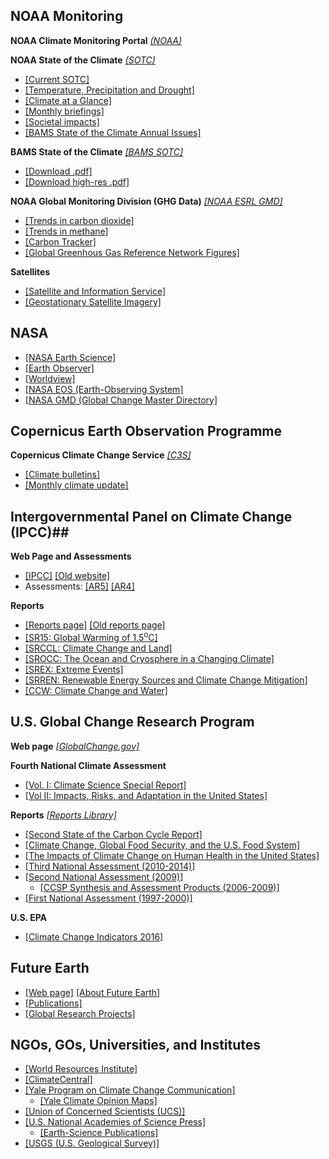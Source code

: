 ## NOAA Monitoring ##

**NOAA Climate Monitoring Portal** *[(NOAA)](https://www.ncdc.noaa.gov/climate-monitoring/)*  

**NOAA State of the Climate** *[(SOTC)](https://www.ncdc.noaa.gov/sotc/)*  

- [[Current SOTC]](https://www.ncdc.noaa.gov/sotc/)
- [[Temperature, Precipitation and Drought]](https://www.ncdc.noaa.gov/temp-and-precip/)
- [[Climate at a Glance]](https://www.ncdc.noaa.gov/cag/)
- [[Monthly briefings]](https://www.ncdc.noaa.gov/sotc/briefings/)
- [[Societal impacts]](https://www.ncdc.noaa.gov/societal-impacts/)
- [[BAMS State of the Climate Annual Issues]](https://www.ncdc.noaa.gov/bams)

**BAMS State of the Climate** *[[BAMS SOTC]](https://www.ametsoc.org/index.cfm/ams/publications/bulletin-of-the-american-meteorological-society-bams/state-of-the-climate/)*

- [[Download .pdf]](https://www.ametsoc.net/sotc2018/Socin2018_lowres.pdf)
- [[Download high-res .pdf]](https://www.ametsoc.net/sotc2018/Socin2018_hires.pdf)

**NOAA Global Monitoring Division (GHG Data)** *[[NOAA ESRL GMD]](http://www.cmdl.noaa.gov)*  

- [[Trends in carbon dioxide]](https://www.esrl.noaa.gov/gmd/ccgg/trends/)
- [[Trends in methane]](https://www.esrl.noaa.gov/gmd/ccgg/trends_ch4/)
- [[Carbon Tracker]](https://www.esrl.noaa.gov/gmd/ccgg/carbontracker/)
- [[Global Greenhous Gas Reference Network Figures]](https://www.esrl.noaa.gov/gmd/ccgg/gallery/figures/index.html)

**Satellites**

- [[Satellite and Information Service]](https://www.nesdis.noaa.gov)
- [[Geostationary Satellite Imagery]](https://www.star.nesdis.noaa.gov/GOES/index.php)

## NASA ##

- [[NASA Earth Science]](http://science.nasa.gov/earth-science/) 
- [[Earth Observer]](http://eospso.gsfc.nasa.gov/earth-observer-archive/)
- [[Worldview]](https://worldview.earthdata.nasa.gov/)
- [[NASA EOS (Earth-Observing System]](http://eospso.gsfc.nasa.gov/)
- [[NASA GMD (Global Change Master Directory]](http://gcmd.nasa.gov/)

## Copernicus Earth Observation Programme ##

**Copernicus Climate Change Service** *[[C3S]](https://climate.copernicus.eu)*

- [[Climate bulletins]](https://climate.copernicus.eu/climate-bulletins)
- [[Monthly climate update]](https://climate.copernicus.eu/monthly-climate-update)


## Intergovernmental Panel on Climate Change (IPCC)##

**Web Page and Assessments** 

- [[IPCC]](https://www.ipcc.ch)  [[Old website]](http://archive.ipcc.ch/)
- Assessments:  [[AR5]](https://archive.ipcc.ch/report/ar5/) [[AR4]](https://archive.ipcc.ch/report/ar4/)

**Reports**  

- [[Reports page]](https://www.ipcc.ch/reports/) [[Old reports page]](https://archive.ipcc.ch/publications_and_data/publications_and_data_reports.shtml) 
- [[SR15: Global Warming of 1.5<sup>o</sup>C]](https://www.ipcc.ch/report/sr15/)
- [[SRCCL:  Climate Change and Land]](https://www.ipcc.ch/report/srccl/)
- [[SROCC:  The Ocean and Cryosphere in a Changing Climate]](https://www.ipcc.ch/report/srocc/)
- [[SREX:  Extreme Events]](https://archive.ipcc.ch/report/srex/)
- [[SRREN:  Renewable Energy Sources and Climate Change Mitigation]](https://archive.ipcc.ch/report/srren/)
- [[CCW:  Climate Change and Water]](https://www.ipcc.ch/publication/climate-change-and-water-2/)

## U.S. Global Change Research Program ##

**Web page** *[[GlobalChange.gov]](https://www.globalchange.gov)*

**Fourth National Climate Assessment**

- [[Vol. I:  Climate Science Special Report]](https://science2017.globalchange.gov)
- [[Vol II:  Impacts, Risks, and Adaptation in the United States]](https://www.globalchange.gov/nca4)

**Reports** *[[Reports Library]](https://www.globalchange.gov/browse/reports)*
 
- [[Second State of the Carbon Cycle Report]](https://carbon2018.globalchange.gov)
- [[Climate Change, Global Food Security, and the U.S. Food System]](https://www.usda.gov/oce/climate_change/FoodSecurity.htm)
- [[The Impacts of Climate Change on Human Health in the United States]](http://health2016.globalchange.gov/)
- [[Third National Assessment (2010-2014)]](https://www.globalchange.gov/engage/process-products/NCA3)
- [[Second National Assessment (2009)]](https://www.globalchange.gov/browse/reports/global-climate-change-impacts-united-states)
	- [[CCSP Synthesis and Assessment Products (2006-2009)]](https://www.globalchange.gov/engage/process-products/sap-summary)
- [[First National Assessment (1997-2000)]](https://www.globalchange.gov/engage/process-products/NCA1)

**U.S. EPA**

- [[Climate Change Indicators 2016]](https://www.epa.gov/climate-indicators
)

## Future Earth ##

- [[Web page]](http://futureearth.org)  [[About Future Earth]](https://futureearth.org/networks/global-research-projects/) 
- [[Publications]](https://futureearth.org/publications)
- [[Global Research Projects]](https://futureearth.org/networks/global-research-projects/)

## NGOs, GOs, Universities, and Institutes

- [[World Resources Institute]](https://www.wri.org)
- [[ClimateCentral]](https://climatecentral.org)
- [[Yale Program on Climate Change Communication]](https://climatecommunication.yale.edu)
	- [[Yale Climate Opinion Maps]](https://climatecommunication.yale.edu/visualizations-data/ycom-us/)
- [[Union of Concerned Scientists (UCS)]](https://www.ucsusa.org)
- [[U.S. National Academies of Science Press]]( https://www.nap.edu)
	- [[Earth-Science Publications]](https://www.nap.edu/topic/281/earth-sciences)
- [[USGS (U.S. Geological Survey)]](http://eros.usgs.gov)









